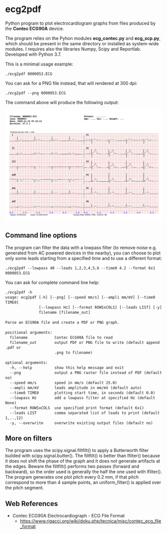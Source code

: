 # ecg2pdf

Python program to plot electrocardiogram graphs from files 
produced by the **Contec ECG90A** device.

The program relies on the Pyhon modules **ecg_contec.py** and 
**ecg_scp.py**, which should be present in the same directory or 
installed as system-wide modules. I requires also the libraries 
Numpy, Scipy and Reportlab. Developed with Python 3.7.

This is a minimal usage example:

```
./ecg2pdf 0000053.ECG
```

You can ask for a PNG file instead, that will rendered at 300 dpi:

```
./ecg2pdf --png 0000053.ECG
```

The command above will produce the following output: 

![ECG90A file plotted with ecg2pdf](0000053.png "ECG90A file plotted with ecg2pdf")


## Command line options

The program can filter the data with a lowpass filter (to remove 
noise e.g. generated from AC powered devices in the nearby), you 
can choose to plot only some leads starting from a specified 
time and to use a different format:

```
./ecg2pdf --lowpass 40 --leads 1,2,3,4,5,6 --time0 4.2 --format 6x1 0000053.ECG
```

You can ask for complete command line help:

```
./ecg2pdf -h
usage: ecg2pdf [-h] [--png] [--speed mm/s] [--ampli mm/mV] [--time0 TIME0]
               [--lowpass Hz] [--format ROWSxCOLS] [--leads LIST] [-y]
               filename [filename_out]

Parse an ECG90A file and create a PDF or PNG graph.

positional arguments:
  filename            Contec ECG90A file to read
  filename_out        output PDF or PNG file to write (default append .pdf or
                      .png to filename)

optional arguments:
  -h, --help          show this help message and exit
  --png               output a PNG raster file instead of PDF (default no)
  --speed mm/s        speed in mm/s (default 25.0)
  --ampli mm/mV       leads amplitude in mm/mV (default auto)
  --time0 TIME0       plotting start time, in seconds (default 0.0)
  --lowpass Hz        add a lowpass filter at specified Hz (default None)
  --format ROWSxCOLS  use specified print format (default 6x1)
  --leads LIST        comma separated list of leads to print (default 1,..,12)
  -y, --overwrite     overwrite existing output files (default no)
```

## More on filters

The program uses the scipy.signal.filtfilt() to apply a 
Butterworth filter builded with scipy.signal.butter(). The 
filtfilt() is better than lfilter() because it does not shift 
the phase of the graph and it does not generate artifacts at the 
edges. Beware the filtfilt() performs two passes (forward and 
backward), so the order used is generally the half the one used 
with lfilter(). The program generates one plot pitch every 0.2 
mm, if that pitch correspond to more than 4 sample points, an 
uniform_filter() is applied over the pitch segment.

## Web References

* Contec ECG90A Electrocardiograph - ECG File Format
  * https://www.rigacci.org/wiki/doku.php/tecnica/misc/contec_ecg_file_format

